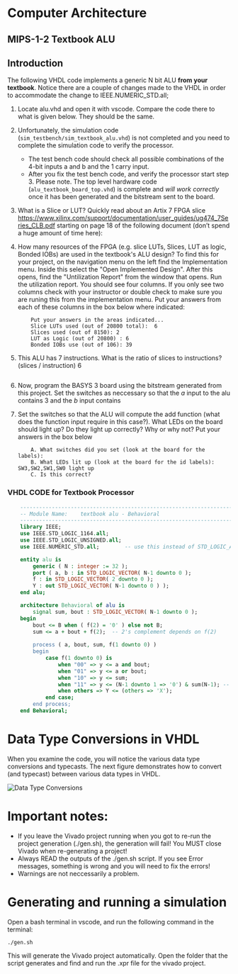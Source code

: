 # Computer Architecture
## MIPS-1-2 Textbook ALU

## Introduction

The following VHDL code implements a generic N bit ALU __from your textbook__. Notice there are a couple of changes made to the VHDL in order to accommodate the change to IEEE.NUMERIC_STD.all;

1.	Locate alu.vhd and open it with vscode.  Compare the code there to what is given below. They should be the same. 

2. Unfortunately, the simulation code (```sim_testbench/sim_textbook_alu.vhd```) is not completed and you need to complete the simulation code to verify the processor. 
   * The test bench code should check all possible combinations of the 4-bit inputs a and b and the 1 carry input. 
   * After you fix the test bench code, and verify the processor start step 3. Please note. The top level hardware code (```alu_textbook_board_top.vhd```) is complete and _will work correctly_ once it has been generated and the bitstream sent to the board. 
    
3.	What is a Slice or LUT?  Quickly read about an Artix 7 FPGA slice https://www.xilinx.com/support/documentation/user_guides/ug474_7Series_CLB.pdf starting on page 18 of the following document (don’t spend a huge amount of time here):  

4.	How many resources of the FPGA  (e.g. slice LUTs, Slices, LUT as logic, Bonded IOBs) are used in the textbook's ALU design?	 To find this for your project, on the navigation menu on the left find the Implementation menu. Inside this select the "Open Implemented Design". After this opens, find the "Untilization Report" from the window that opens.  Run the utilization report. You should see four columns. If you only see two columns check with your instructor or double check to make sure you are runing this from the implementation menu. Put your answers from each of these columns in the box below where indicated:
    ```
        Put your answers in the areas indicated...
        Slice LUTs used (out of 20800 total):  6
        Slices used (out of 8150): 2
        LUT as Logic (out of 20800) : 6 
        Bonded IOBs use (out of 106): 39
    ```							 	
5.	This ALU has 7 instructions. What is the ratio of slices to instructions? (slices / instruction)
        6
    ```	
6. Now, program the BASYS 3 board using the bitstream generated from this project. Set the switches as neccessary so that the  _a_ input to the alu contains 3 and the _b_ input contains
   
7. Set the switches so that the ALU will compute the add function (what does the function input require in this case?). What LEDs on the board should light up? Do they light up correctly? Why or why not? Put your answers in the box below
    ```
        A. What switches did you set (look at the board for the labels):
        B. What LEDs lit up (look at the board for the id labels): SW3,SW2,SW1,SW0 light up 
        C. Is this correct?
    ```		

### VHDL CODE for Textbook Processor
```vhdl
    -------------------------------------------------------------------
    -- Module Name:    textbook alu - Behavioral 
    -------------------------------------------------------------------
    library IEEE;
    use IEEE.STD_LOGIC_1164.all;
    use IEEE.STD_LOGIC_UNSIGNED.all;
    use IEEE.NUMERIC_STD.all;        -- use this instead of STD_LOGIC_ARITH

    entity alu is
        generic ( N : integer := 32 );
        port ( a, b : in STD_LOGIC_VECTOR( N-1 downto 0 );
        f : in STD_LOGIC_VECTOR( 2 downto 0 );
        Y : out STD_LOGIC_VECTOR( N-1 downto 0 ) );
    end alu;

    architecture Behavioral of alu is
        signal sum, bout : STD_LOGIC_VECTOR( N-1 downto 0 );
    begin
        bout <= B when ( f(2) = '0' ) else not B;
        sum <= a + bout + f(2);  -- 2's complement depends on f(2)
                
        process ( a, bout, sum, f(1 downto 0) )
        begin
            case f(1 downto 0) is 
                when "00" => y <= a and bout;
                when "01" => y <= a or bout;
                when "10" => y <= sum;
                when "11" => y <= (N-1 downto 1 => '0') & sum(N-1); -- zero extend
                when others => Y <= (others => 'X');
            end case;
        end process;
    end Behavioral; 
```

# Data Type Conversions in VHDL
When you examine the code, you will notice the various data type conversions and typecasts. The next figure demonstrates how to convert (and typecast) between various data types in VHDL.

![Data Type Conversions](VHDL_Conversions.jpg)

# Important notes:

* If you leave the Vivado project running when you got to re-run the project generation (./gen.sh), the generation will fail! You MUST close Vivado when re-generating a project!
* Always READ the outputs of the ./gen.sh script. If you see Error messages, something is wrong and you will need to fix the errors!
* Warnings are not neccessarily a problem.

# Generating and running a simulation
Open a bash terminal in vscode, and run the following command in the terminal:
```
./gen.sh
```
This will generate the Vivado project automatically. Open the folder that the script generates and find and run the .xpr file for the vivado project.





